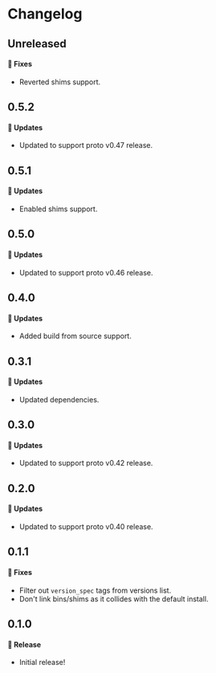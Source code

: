 # Changelog

## Unreleased

#### 🐞 Fixes

- Reverted shims support.

## 0.5.2

#### 🚀 Updates

- Updated to support proto v0.47 release.

## 0.5.1

#### 🚀 Updates

- Enabled shims support.

## 0.5.0

#### 🚀 Updates

- Updated to support proto v0.46 release.

## 0.4.0

#### 🚀 Updates

- Added build from source support.

## 0.3.1

#### 🚀 Updates

- Updated dependencies.

## 0.3.0

#### 🚀 Updates

- Updated to support proto v0.42 release.

## 0.2.0

#### 🚀 Updates

- Updated to support proto v0.40 release.

## 0.1.1

#### 🐞 Fixes

- Filter out `version_spec` tags from versions list.
- Don't link bins/shims as it collides with the default install.

## 0.1.0

#### 🎉 Release

- Initial release!
